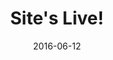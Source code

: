 ---
num: 9
date: 2016-06-12
name: "doopadoop"

image: "assets/graphics/2016/6-June/graphic_4.jpg"
title: "Site's Live!"
descrip: "Spent a few hours late Sunday evening getting this ready for other folks eyes. Yeeeah!"
---